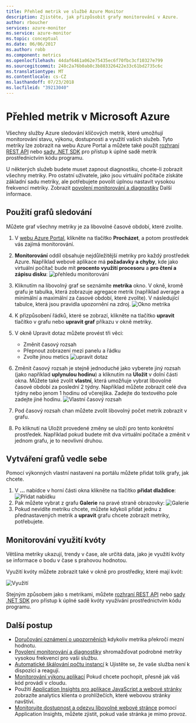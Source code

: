 ```yaml
---
title: Přehled metrik ve službě Azure Monitor
description: Zjistěte, jak přizpůsobit grafy monitorování v Azure.
author: rboucher
services: azure-monitor
ms.service: azure-monitor
ms.topic: conceptual
ms.date: 06/06/2017
ms.author: robb
ms.component: metrics
ms.openlocfilehash: 44daf6461a062e75435ec6f70fbc3cf10327e799
ms.sourcegitcommit: 248c2a76b0ab8c3b883326422e33c61bd2735c6c
ms.translationtype: MT
ms.contentlocale: cs-CZ
ms.lasthandoff: 07/23/2018
ms.locfileid: "39213040"
---
```

# <a name="overview-of-metrics-in-microsoft-azure"></a>Přehled metrik v Microsoft Azure
Všechny služby Azure sledování klíčových metrik, které umožňují monitorování stavu, výkonu, dostupnosti a využití vašich služeb. Tyto metriky lze zobrazit na webu Azure Portal a můžete také použít [rozhraní REST API](https://msdn.microsoft.com/library/azure/dn931930.aspx) nebo [sady .NET SDK](http://www.nuget.org/packages/Microsoft.Azure.Management.Monitor) pro přístup k úplné sadě metrik prostřednictvím kódu programu.

U některých služeb budete muset zapnout diagnostiku, chcete-li zobrazit všechny metriky. Pro ostatní uživatele, jako jsou virtuální počítače získáte základní sadu metriky, ale potřebujete povolit úplnou nastavit vysokou frekvencí metriky. Zobrazit [povolení monitorování a diagnostiky](insights-how-to-use-diagnostics.md) Další informace.

## <a name="using-monitoring-charts"></a>Použití grafů sledování
Můžete graf všechny metriky je za libovolné časové období, které zvolíte.

1. V [webu Azure Portal](https://portal.azure.com/), klikněte na tlačítko **Procházet**, a potom prostředek vás zajímá monitorování.
2. **Monitorování** oddíl obsahuje nejdůležitější metriky pro každý prostředek Azure. Například webové aplikace má **požadavky a chyby**, kde jako virtuální počítač bude mít **procento využití procesoru** a **pro čtení a zápisu disku**: ![přehledu monitorování](./media/insights-how-to-customize-monitoring/Insights_MonitoringChart.png)
3. Kliknutím na libovolný graf se seznámíte **metrika** okno. V okně, kromě grafu je tabulka, která zobrazuje agregace metrik (například average a minimální a maximální za časové období, které zvolíte). V následující tabulce, která jsou pravidla upozornění na zdroj.
    ![Okno metrika](./media/insights-how-to-customize-monitoring/Insights_MetricBlade.png)
4. K přizpůsobení řádků, které se zobrazí, klikněte na tlačítko **upravit** tlačítko v grafu nebo **upravit graf** příkazu v okně metriky.
5. V okně Upravit dotaz můžete provést tři věci:
   
   * Změnit časový rozsah
   * Přepnout zobrazení mezi panelu a řádku
   * Zvolte jinou metics ![upravit dotaz](./media/insights-how-to-customize-monitoring/Insights_EditQuery.png)
6. Změnit časový rozsah je stejně jednoduché jako vyberete jiný rozsah (jako například **uplynulou hodinu**) a kliknutím na **Uložit** v dolní části okna. Můžete také zvolit **vlastní**, která umožňuje vybrat libovolné časové období za poslední 2 týdny. Například můžete zobrazit celé dva týdny nebo jenom 1 hodinu od včerejška. Zadejte do textového pole zadejte jiné hodinu.
    ![Vlastní časový rozsah](./media/insights-how-to-customize-monitoring/Insights_CustomTime.png)
7. Pod časový rozsah chan můžete zvolit libovolný počet metrik zobrazit v grafu.
8. Po kliknutí na Uložit provedené změny se uloží pro tento konkrétní prostředek. Například pokud budete mít dva virtuální počítače a změnit v jednom grafu, je to neovlivní druhou.

## <a name="creating-side-by-side-charts"></a>Vytváření grafů vedle sebe
Pomocí výkonných vlastní nastavení na portálu můžete přidat tolik grafy, jak chcete.

1. V **...**  nabídce v horní části okna klikněte na tlačítko **přidat dlaždice**:  
    ![Přidat nabídku](./media/insights-how-to-customize-monitoring/Insights_AddMenu.png)
2. Pak můžete vybrat z grafu **Galerie** na pravé straně obrazovky: ![Galerie](./media/insights-how-to-customize-monitoring/Insights_Gallery.png)
3. Pokud nevidíte metriku chcete, můžete kdykoli přidat jednu z přednastavených metrik a **upravit** grafu chcete zobrazit metriky, potřebujete.

## <a name="monitoring-usage-quotas"></a>Monitorování využití kvóty
Většina metriky ukazují, trendy v čase, ale určitá data, jako je využití kvóty se informace o bodu v čase s prahovou hodnotou.

Využití kvóty můžete zobrazit také v okně pro prostředky, které mají kvót:

![Využití](./media/insights-how-to-customize-monitoring/Insights_UsageChart.png)

Stejným způsobem jako s metrikami, můžete [rozhraní REST API](https://msdn.microsoft.com/library/azure/dn931963.aspx) nebo [sady .NET SDK](http://www.nuget.org/packages/Microsoft.Azure.Management.Monitor) pro přístup k úplné sadě kvóty využívání prostřednictvím kódu programu.

## <a name="next-steps"></a>Další postup
* [Doručování oznámení o upozorněních](insights-receive-alert-notifications.md) kdykoliv metrika překročí mezní hodnotu.
* [Povolení monitorování a diagnostiky](insights-how-to-use-diagnostics.md) shromažďovat podrobné metriky vysokou frekvencí pro vaši službu.
* [Automatické škálování počtu instancí](insights-how-to-scale.md) k Ujistěte se, že vaše služba není k dispozici a reagují.
* [Monitorování výkonu aplikací](../application-insights/app-insights-azure-web-apps.md) Pokud chcete pochopit, přesně jak váš kód provádí v cloudu.
* Použití [Application Insights pro aplikace JavaScript a webové stránky](../application-insights/app-insights-web-track-usage.md) zobrazíte analytics klienta o prohlížečích, které webovou stránky navštíví.
* [Monitorujte dostupnost a odezvu libovolné webové stránce](../application-insights/app-insights-monitor-web-app-availability.md) pomocí Application Insights, můžete zjistit, pokud vaše stránka je mimo provoz.

